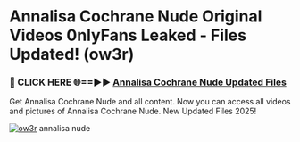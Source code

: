 # Annalisa Cochrane Nude Original Videos 0nlyFans Leaked - Files Updated! (ow3r)

<h3>🔴 CLICK HERE 🌐==►► <a href="https://tinyurl.com/yrmya6cz" rel="nofollow">Annalisa Cochrane Nude Updated Files</a></h3>

Get Annalisa Cochrane Nude and all content. Now you can access all videos and pictures of Annalisa Cochrane Nude. New Updated Files 2025!

[![ow3r](https://i.imgur.com/FMdXYCs.gif)](https://tinyurl.com/yrmya6cz)
annalisa nude